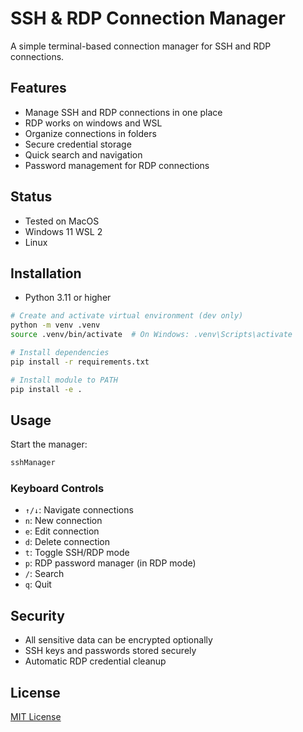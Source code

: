 # SSH & RDP Connection Manager

A simple terminal-based connection manager for SSH and RDP connections.

## Features

- Manage SSH and RDP connections in one place
- RDP works on windows and WSL
- Organize connections in folders
- Secure credential storage
- Quick search and navigation
- Password management for RDP connections

## Status
- Tested on MacOS
- Windows 11 WSL 2
- Linux

## Installation

- Python 3.11 or higher

```bash
# Create and activate virtual environment (dev only)
python -m venv .venv
source .venv/bin/activate  # On Windows: .venv\Scripts\activate

# Install dependencies
pip install -r requirements.txt

# Install module to PATH
pip install -e .
```

## Usage

Start the manager:
```bash
sshManager
```

### Keyboard Controls

- `↑/↓`: Navigate connections
- `n`: New connection
- `e`: Edit connection
- `d`: Delete connection
- `t`: Toggle SSH/RDP mode
- `p`: RDP password manager (in RDP mode)
- `/`: Search
- `q`: Quit

## Security

- All sensitive data can be encrypted optionally
- SSH keys and passwords stored securely
- Automatic RDP credential cleanup

## License

[MIT License](LICENSE)
